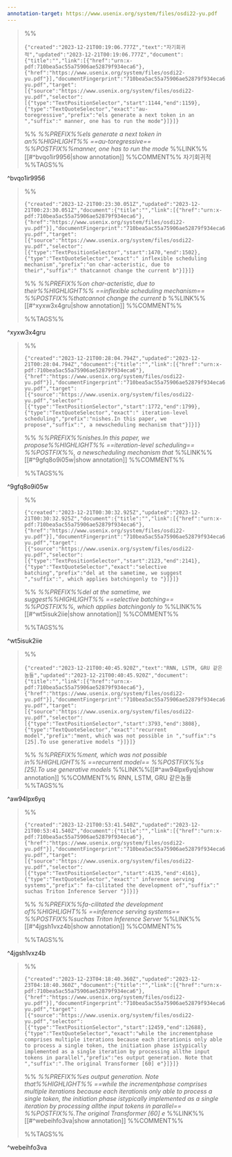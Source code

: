 ```yaml
---
annotation-target: https://www.usenix.org/system/files/osdi22-yu.pdf
---
```



>%%
>```annotation-json
>{"created":"2023-12-21T00:19:06.777Z","text":"자기회귀적","updated":"2023-12-21T00:19:06.777Z","document":{"title":"","link":[{"href":"urn:x-pdf:710bea5ac55a75906ae52879f934eca6"},{"href":"https://www.usenix.org/system/files/osdi22-yu.pdf"}],"documentFingerprint":"710bea5ac55a75906ae52879f934eca6"},"uri":"https://www.usenix.org/system/files/osdi22-yu.pdf","target":[{"source":"https://www.usenix.org/system/files/osdi22-yu.pdf","selector":[{"type":"TextPositionSelector","start":1144,"end":1159},{"type":"TextQuoteSelector","exact":"au-toregressive","prefix":"els generate a next token in an ","suffix":" manner, one has to run the mode"}]}]}
>```
>%%
>*%%PREFIX%%els generate a next token in an%%HIGHLIGHT%% ==au-toregressive== %%POSTFIX%%manner, one has to run the mode*
>%%LINK%%[[#^bvqo1ir9956|show annotation]]
>%%COMMENT%%
>자기회귀적
>%%TAGS%%
>
^bvqo1ir9956



>%%
>```annotation-json
>{"created":"2023-12-21T00:23:30.051Z","updated":"2023-12-21T00:23:30.051Z","document":{"title":"","link":[{"href":"urn:x-pdf:710bea5ac55a75906ae52879f934eca6"},{"href":"https://www.usenix.org/system/files/osdi22-yu.pdf"}],"documentFingerprint":"710bea5ac55a75906ae52879f934eca6"},"uri":"https://www.usenix.org/system/files/osdi22-yu.pdf","target":[{"source":"https://www.usenix.org/system/files/osdi22-yu.pdf","selector":[{"type":"TextPositionSelector","start":1470,"end":1502},{"type":"TextQuoteSelector","exact":" inflexible scheduling mechanism","prefix":"on char-acteristic, due to their","suffix":" thatcannot change the current b"}]}]}
>```
>%%
>*%%PREFIX%%on char-acteristic, due to their%%HIGHLIGHT%% ==inflexible scheduling mechanism== %%POSTFIX%%thatcannot change the current b*
>%%LINK%%[[#^xyxw3x4gru|show annotation]]
>%%COMMENT%%
>
>%%TAGS%%
>
^xyxw3x4gru



>%%
>```annotation-json
>{"created":"2023-12-21T00:28:04.794Z","updated":"2023-12-21T00:28:04.794Z","document":{"title":"","link":[{"href":"urn:x-pdf:710bea5ac55a75906ae52879f934eca6"},{"href":"https://www.usenix.org/system/files/osdi22-yu.pdf"}],"documentFingerprint":"710bea5ac55a75906ae52879f934eca6"},"uri":"https://www.usenix.org/system/files/osdi22-yu.pdf","target":[{"source":"https://www.usenix.org/system/files/osdi22-yu.pdf","selector":[{"type":"TextPositionSelector","start":1772,"end":1799},{"type":"TextQuoteSelector","exact":" iteration-level scheduling","prefix":"nishes.In this paper, we propose","suffix":", a newscheduling mechanism that"}]}]}
>```
>%%
>*%%PREFIX%%nishes.In this paper, we propose%%HIGHLIGHT%% ==iteration-level scheduling== %%POSTFIX%%, a newscheduling mechanism that*
>%%LINK%%[[#^9gfq8o9i05w|show annotation]]
>%%COMMENT%%
>
>%%TAGS%%
>
^9gfq8o9i05w


>%%
>```annotation-json
>{"created":"2023-12-21T00:30:32.925Z","updated":"2023-12-21T00:30:32.925Z","document":{"title":"","link":[{"href":"urn:x-pdf:710bea5ac55a75906ae52879f934eca6"},{"href":"https://www.usenix.org/system/files/osdi22-yu.pdf"}],"documentFingerprint":"710bea5ac55a75906ae52879f934eca6"},"uri":"https://www.usenix.org/system/files/osdi22-yu.pdf","target":[{"source":"https://www.usenix.org/system/files/osdi22-yu.pdf","selector":[{"type":"TextPositionSelector","start":2123,"end":2141},{"type":"TextQuoteSelector","exact":"selective batching","prefix":"del at the sametime, we suggest ","suffix":", which applies batchingonly to "}]}]}
>```
>%%
>*%%PREFIX%%del at the sametime, we suggest%%HIGHLIGHT%% ==selective batching== %%POSTFIX%%, which applies batchingonly to*
>%%LINK%%[[#^wt5isuk2iie|show annotation]]
>%%COMMENT%%
>
>%%TAGS%%
>
^wt5isuk2iie


>%%
>```annotation-json
>{"created":"2023-12-21T00:40:45.920Z","text":"RNN, LSTM, GRU 같은놈들","updated":"2023-12-21T00:40:45.920Z","document":{"title":"","link":[{"href":"urn:x-pdf:710bea5ac55a75906ae52879f934eca6"},{"href":"https://www.usenix.org/system/files/osdi22-yu.pdf"}],"documentFingerprint":"710bea5ac55a75906ae52879f934eca6"},"uri":"https://www.usenix.org/system/files/osdi22-yu.pdf","target":[{"source":"https://www.usenix.org/system/files/osdi22-yu.pdf","selector":[{"type":"TextPositionSelector","start":3793,"end":3808},{"type":"TextQuoteSelector","exact":"recurrent model","prefix":"ment, which was not possible in ","suffix":"s [25].To use generative models "}]}]}
>```
>%%
>*%%PREFIX%%ment, which was not possible in%%HIGHLIGHT%% ==recurrent model== %%POSTFIX%%s [25].To use generative models*
>%%LINK%%[[#^aw94lpx6yq|show annotation]]
>%%COMMENT%%
>RNN, LSTM, GRU 같은놈들
>%%TAGS%%
>
^aw94lpx6yq


>%%
>```annotation-json
>{"created":"2023-12-21T00:53:41.540Z","updated":"2023-12-21T00:53:41.540Z","document":{"title":"","link":[{"href":"urn:x-pdf:710bea5ac55a75906ae52879f934eca6"},{"href":"https://www.usenix.org/system/files/osdi22-yu.pdf"}],"documentFingerprint":"710bea5ac55a75906ae52879f934eca6"},"uri":"https://www.usenix.org/system/files/osdi22-yu.pdf","target":[{"source":"https://www.usenix.org/system/files/osdi22-yu.pdf","selector":[{"type":"TextPositionSelector","start":4135,"end":4161},{"type":"TextQuoteSelector","exact":" inference serving systems","prefix":" fa-cilitated the development of","suffix":" suchas Triton Inference Server "}]}]}
>```
>%%
>*%%PREFIX%%fa-cilitated the development of%%HIGHLIGHT%% ==inference serving systems== %%POSTFIX%%suchas Triton Inference Server*
>%%LINK%%[[#^4jgsh1vxz4b|show annotation]]
>%%COMMENT%%
>
>%%TAGS%%
>
^4jgsh1vxz4b



>%%
>```annotation-json
>{"created":"2023-12-23T04:18:40.360Z","updated":"2023-12-23T04:18:40.360Z","document":{"title":"","link":[{"href":"urn:x-pdf:710bea5ac55a75906ae52879f934eca6"},{"href":"https://www.usenix.org/system/files/osdi22-yu.pdf"}],"documentFingerprint":"710bea5ac55a75906ae52879f934eca6"},"uri":"https://www.usenix.org/system/files/osdi22-yu.pdf","target":[{"source":"https://www.usenix.org/system/files/osdi22-yu.pdf","selector":[{"type":"TextPositionSelector","start":12459,"end":12688},{"type":"TextQuoteSelector","exact":"while the incrementphase comprises multiple iterations because each iterationis only able to process a single token, the initiation phase istypically implemented as a single iteration by processing allthe input tokens in parallel","prefix":"es output generation. Note that ","suffix":".The original Transformer [60] e"}]}]}
>```
>%%
>*%%PREFIX%%es output generation. Note that%%HIGHLIGHT%% ==while the incrementphase comprises multiple iterations because each iterationis only able to process a single token, the initiation phase istypically implemented as a single iteration by processing allthe input tokens in parallel== %%POSTFIX%%.The original Transformer [60] e*
>%%LINK%%[[#^webeihfo3va|show annotation]]
>%%COMMENT%%
>
>%%TAGS%%
>
^webeihfo3va

